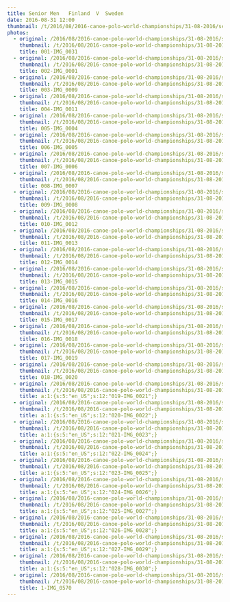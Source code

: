 ```yaml
---
title: Senior Men   Finland  V  Sweden
date: 2016-08-31 12:00
thumbnail: /t/2016/08/2016-canoe-polo-world-championships/31-08-2016/senior-men-finland-v-sweden/001-img_0031.jpg
photos:
  - original: /2016/08/2016-canoe-polo-world-championships/31-08-2016/senior-men-finland-v-sweden/001-img_0031.jpg
    thumbnail: /t/2016/08/2016-canoe-polo-world-championships/31-08-2016/senior-men-finland-v-sweden/001-img_0031.jpg
    title: 001-IMG_0031
  - original: /2016/08/2016-canoe-polo-world-championships/31-08-2016/senior-men-finland-v-sweden/002-img_0001.jpg
    thumbnail: /t/2016/08/2016-canoe-polo-world-championships/31-08-2016/senior-men-finland-v-sweden/002-img_0001.jpg
    title: 002-IMG_0001
  - original: /2016/08/2016-canoe-polo-world-championships/31-08-2016/senior-men-finland-v-sweden/003-img_0009.jpg
    thumbnail: /t/2016/08/2016-canoe-polo-world-championships/31-08-2016/senior-men-finland-v-sweden/003-img_0009.jpg
    title: 003-IMG_0009
  - original: /2016/08/2016-canoe-polo-world-championships/31-08-2016/senior-men-finland-v-sweden/004-img_0011.jpg
    thumbnail: /t/2016/08/2016-canoe-polo-world-championships/31-08-2016/senior-men-finland-v-sweden/004-img_0011.jpg
    title: 004-IMG_0011
  - original: /2016/08/2016-canoe-polo-world-championships/31-08-2016/senior-men-finland-v-sweden/005-img_0004.jpg
    thumbnail: /t/2016/08/2016-canoe-polo-world-championships/31-08-2016/senior-men-finland-v-sweden/005-img_0004.jpg
    title: 005-IMG_0004
  - original: /2016/08/2016-canoe-polo-world-championships/31-08-2016/senior-men-finland-v-sweden/006-img_0005.jpg
    thumbnail: /t/2016/08/2016-canoe-polo-world-championships/31-08-2016/senior-men-finland-v-sweden/006-img_0005.jpg
    title: 006-IMG_0005
  - original: /2016/08/2016-canoe-polo-world-championships/31-08-2016/senior-men-finland-v-sweden/007-img_0006.jpg
    thumbnail: /t/2016/08/2016-canoe-polo-world-championships/31-08-2016/senior-men-finland-v-sweden/007-img_0006.jpg
    title: 007-IMG_0006
  - original: /2016/08/2016-canoe-polo-world-championships/31-08-2016/senior-men-finland-v-sweden/008-img_0007.jpg
    thumbnail: /t/2016/08/2016-canoe-polo-world-championships/31-08-2016/senior-men-finland-v-sweden/008-img_0007.jpg
    title: 008-IMG_0007
  - original: /2016/08/2016-canoe-polo-world-championships/31-08-2016/senior-men-finland-v-sweden/009-img_0008.jpg
    thumbnail: /t/2016/08/2016-canoe-polo-world-championships/31-08-2016/senior-men-finland-v-sweden/009-img_0008.jpg
    title: 009-IMG_0008
  - original: /2016/08/2016-canoe-polo-world-championships/31-08-2016/senior-men-finland-v-sweden/010-img_0012.jpg
    thumbnail: /t/2016/08/2016-canoe-polo-world-championships/31-08-2016/senior-men-finland-v-sweden/010-img_0012.jpg
    title: 010-IMG_0012
  - original: /2016/08/2016-canoe-polo-world-championships/31-08-2016/senior-men-finland-v-sweden/011-img_0013.jpg
    thumbnail: /t/2016/08/2016-canoe-polo-world-championships/31-08-2016/senior-men-finland-v-sweden/011-img_0013.jpg
    title: 011-IMG_0013
  - original: /2016/08/2016-canoe-polo-world-championships/31-08-2016/senior-men-finland-v-sweden/012-img_0014.jpg
    thumbnail: /t/2016/08/2016-canoe-polo-world-championships/31-08-2016/senior-men-finland-v-sweden/012-img_0014.jpg
    title: 012-IMG_0014
  - original: /2016/08/2016-canoe-polo-world-championships/31-08-2016/senior-men-finland-v-sweden/013-img_0015.jpg
    thumbnail: /t/2016/08/2016-canoe-polo-world-championships/31-08-2016/senior-men-finland-v-sweden/013-img_0015.jpg
    title: 013-IMG_0015
  - original: /2016/08/2016-canoe-polo-world-championships/31-08-2016/senior-men-finland-v-sweden/014-img_0016.jpg
    thumbnail: /t/2016/08/2016-canoe-polo-world-championships/31-08-2016/senior-men-finland-v-sweden/014-img_0016.jpg
    title: 014-IMG_0016
  - original: /2016/08/2016-canoe-polo-world-championships/31-08-2016/senior-men-finland-v-sweden/015-img_0017.jpg
    thumbnail: /t/2016/08/2016-canoe-polo-world-championships/31-08-2016/senior-men-finland-v-sweden/015-img_0017.jpg
    title: 015-IMG_0017
  - original: /2016/08/2016-canoe-polo-world-championships/31-08-2016/senior-men-finland-v-sweden/016-img_0018.jpg
    thumbnail: /t/2016/08/2016-canoe-polo-world-championships/31-08-2016/senior-men-finland-v-sweden/016-img_0018.jpg
    title: 016-IMG_0018
  - original: /2016/08/2016-canoe-polo-world-championships/31-08-2016/senior-men-finland-v-sweden/017-img_0019.jpg
    thumbnail: /t/2016/08/2016-canoe-polo-world-championships/31-08-2016/senior-men-finland-v-sweden/017-img_0019.jpg
    title: 017-IMG_0019
  - original: /2016/08/2016-canoe-polo-world-championships/31-08-2016/senior-men-finland-v-sweden/018-img_0020.jpg
    thumbnail: /t/2016/08/2016-canoe-polo-world-championships/31-08-2016/senior-men-finland-v-sweden/018-img_0020.jpg
    title: 018-IMG_0020
  - original: /2016/08/2016-canoe-polo-world-championships/31-08-2016/senior-men-finland-v-sweden/019-img_0021.jpg
    thumbnail: /t/2016/08/2016-canoe-polo-world-championships/31-08-2016/senior-men-finland-v-sweden/019-img_0021.jpg
    title: a:1:{s:5:"en_US";s:12:"019-IMG_0021";}
  - original: /2016/08/2016-canoe-polo-world-championships/31-08-2016/senior-men-finland-v-sweden/020-img_0022.jpg
    thumbnail: /t/2016/08/2016-canoe-polo-world-championships/31-08-2016/senior-men-finland-v-sweden/020-img_0022.jpg
    title: a:1:{s:5:"en_US";s:12:"020-IMG_0022";}
  - original: /2016/08/2016-canoe-polo-world-championships/31-08-2016/senior-men-finland-v-sweden/021-img_0023.jpg
    thumbnail: /t/2016/08/2016-canoe-polo-world-championships/31-08-2016/senior-men-finland-v-sweden/021-img_0023.jpg
    title: a:1:{s:5:"en_US";s:12:"021-IMG_0023";}
  - original: /2016/08/2016-canoe-polo-world-championships/31-08-2016/senior-men-finland-v-sweden/022-img_0024.jpg
    thumbnail: /t/2016/08/2016-canoe-polo-world-championships/31-08-2016/senior-men-finland-v-sweden/022-img_0024.jpg
    title: a:1:{s:5:"en_US";s:12:"022-IMG_0024";}
  - original: /2016/08/2016-canoe-polo-world-championships/31-08-2016/senior-men-finland-v-sweden/023-img_0025.jpg
    thumbnail: /t/2016/08/2016-canoe-polo-world-championships/31-08-2016/senior-men-finland-v-sweden/023-img_0025.jpg
    title: a:1:{s:5:"en_US";s:12:"023-IMG_0025";}
  - original: /2016/08/2016-canoe-polo-world-championships/31-08-2016/senior-men-finland-v-sweden/024-img_0026.jpg
    thumbnail: /t/2016/08/2016-canoe-polo-world-championships/31-08-2016/senior-men-finland-v-sweden/024-img_0026.jpg
    title: a:1:{s:5:"en_US";s:12:"024-IMG_0026";}
  - original: /2016/08/2016-canoe-polo-world-championships/31-08-2016/senior-men-finland-v-sweden/025-img_0027.jpg
    thumbnail: /t/2016/08/2016-canoe-polo-world-championships/31-08-2016/senior-men-finland-v-sweden/025-img_0027.jpg
    title: a:1:{s:5:"en_US";s:12:"025-IMG_0027";}
  - original: /2016/08/2016-canoe-polo-world-championships/31-08-2016/senior-men-finland-v-sweden/026-img_0028.jpg
    thumbnail: /t/2016/08/2016-canoe-polo-world-championships/31-08-2016/senior-men-finland-v-sweden/026-img_0028.jpg
    title: a:1:{s:5:"en_US";s:12:"026-IMG_0028";}
  - original: /2016/08/2016-canoe-polo-world-championships/31-08-2016/senior-men-finland-v-sweden/027-img_0029.jpg
    thumbnail: /t/2016/08/2016-canoe-polo-world-championships/31-08-2016/senior-men-finland-v-sweden/027-img_0029.jpg
    title: a:1:{s:5:"en_US";s:12:"027-IMG_0029";}
  - original: /2016/08/2016-canoe-polo-world-championships/31-08-2016/senior-men-finland-v-sweden/028-img_0030.jpg
    thumbnail: /t/2016/08/2016-canoe-polo-world-championships/31-08-2016/senior-men-finland-v-sweden/028-img_0030.jpg
    title: a:1:{s:5:"en_US";s:12:"028-IMG_0030";}
  - original: /2016/08/2016-canoe-polo-world-championships/31-08-2016/senior-men-finland-v-sweden/1-img_0570.jpg
    thumbnail: /t/2016/08/2016-canoe-polo-world-championships/31-08-2016/senior-men-finland-v-sweden/1-img_0570.jpg
    title: 1-IMG_0570
---
```

